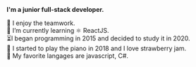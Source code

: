 <strong>
I'm a junior full-stack developer. 
</strong>

:elephant: I enjoy the teamwork. </br>
:brain: I’m currently learning ⚛ ReactJS. </br>
:hourglass_flowing_sand:I began programming in 2015 and decided to study it in 2020. </br>
:musical_keyboard: I started to play the piano in 2018 and I love strawberry jam. </br>
:muscle: My favorite langages are javascript, C#. 
    
  </strong>

